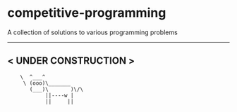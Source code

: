 # competitive-programming

A collection of solutions to various programming problems

 ____________________
< UNDER CONSTRUCTION >
 --------------------
        \  ^___^
         \ (ooo)\_______
           (___)\       )\/\
                ||----w |
                ||     ||
